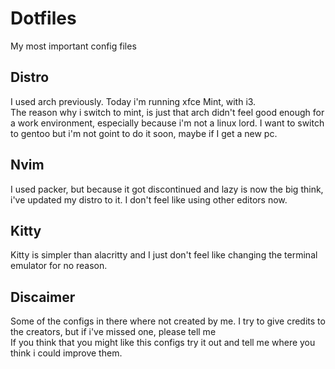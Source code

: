 # Dotfiles
My most important config files

## Distro
I used arch previously. Today i'm running xfce Mint, with i3.\
The reason why i switch to mint, is just that arch didn't feel good enough for
a work environment, especially because i'm not a linux lord. I want to switch
to gentoo but i'm not goint to do it soon, maybe if I get a new pc.

## Nvim
I used packer, but because it got discontinued and lazy is now the big
think, i've updated my distro to it. I don't feel like using other editors now. 

## Kitty
Kitty is simpler than alacritty and I just don't feel like changing the
terminal emulator for no reason.

## Discaimer
Some of the configs in there where not created by me. I try to give credits to
the creators, but if i've missed one, please tell me\
If you think that you might like this configs try it out and tell me where you
think i could improve them.
